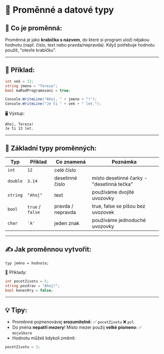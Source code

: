 # 🧩 Proměnné a datové typy

## 🧠 Co je proměnná:

Proměnná je jako **krabička s názvem**, do které si program uloží nějakou hodnotu (např. číslo, text nebo pravda/nepravda).
Když potřebuje hodnotu použít, "otevře krabičku".

---

## 🧩 Příklad:

```csharp
int vek = 13;
string jmeno = "Tereza";
bool maRadProgramovani = true;

Console.WriteLine("Ahoj, " + jmeno + "!");
Console.WriteLine("Je ti " + vek + " let.");
```

🖥️ Výstup:

```
Ahoj, Tereza!
Je ti 13 let.
```

---

## 🧮 Základní typy proměnných:

| Typ      | Příklad          | Co znamená        | Poznámka                                               |
| -------- | ---------------- | ----------------- | ------------------------------------------------------ |
| `int`    | `12`             | celé číslo        |                                                        |
| `double` | `3.14`           | desetinné číslo   | místo desetinné čarky - "desetinná tečka"              |
| `string` | `"Ahoj"`         | text              | používáme dvojité uvozovky                             |
| `bool`   | `true` / `false` | pravda / nepravda | true, false se píšou bez uvozovek                      |
| `char`   | `'A'`            | jeden znak        | používáme jednoduché uvozovky                          |

---

## ✍️ Jak proměnnou vytvořit:

```
typ jméno = hodnota;
```

📘 Příklady:

```csharp
int pocetZivotu = 5;
string pozdrav = "Ahoj!";
bool konecHry = false;
```

---

## 💡 Tipy:

* Proměnné pojmenovávej **srozumitelně**:
  ✅ `pocetZivotu`
  ❌ `pzl`
* Do jména **nepatří mezery**! Místo mezer použij **velké písmeno**:
  ✅ `mojeSkore`
* Hodnotu můžeš kdykoli změnit:

```csharp
pocetZivotu = 3;
```